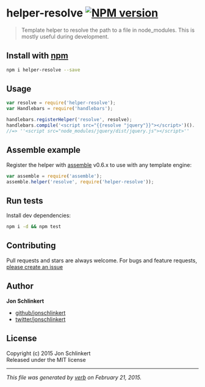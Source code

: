 # helper-resolve [![NPM version](https://badge.fury.io/js/helper-resolve.svg)](http://badge.fury.io/js/helper-resolve)

> Template helper to resolve the path to a file in node_modules. This is mostly useful during development.

## Install with [npm](npmjs.org)

```bash
npm i helper-resolve --save
```

## Usage

```js
var resolve = require('helper-resolve');
var Handlebars = require('handlebars');

handlebars.registerHelper('resolve', resolve);
handlebars.compile('<script src="{{resolve "jquery"}}"></script>')().
//=> ''<script src="node_modules/jquery/dist/jquery.js"></script>''
```

## Assemble example

Register the helper with [assemble] v0.6.x to use with any template engine:

```js
var assemble = require('assemble');
assemble.helper('resolve', require('helper-resolve'));
```


## Run tests

Install dev dependencies:

```bash
npm i -d && npm test
```

## Contributing
Pull requests and stars are always welcome. For bugs and feature requests, [please create an issue](https://github.com/jonschlinkert/helper-resolve/issues)

## Author

**Jon Schlinkert**
 
+ [github/jonschlinkert](https://github.com/jonschlinkert)
+ [twitter/jonschlinkert](http://twitter.com/jonschlinkert) 

## License
Copyright (c) 2015 Jon Schlinkert  
Released under the MIT license

***

_This file was generated by [verb](https://github.com/assemble/verb) on February 21, 2015._

[assemble]: https://github.com/assemble/assemble
